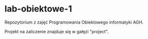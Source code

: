 # lab-obiektowe-1

Repozytorium z zajęć Programowania Obiektowego informatyki AGH.

Projekt na zaliczenie znajduje się w gałęzi "project".
